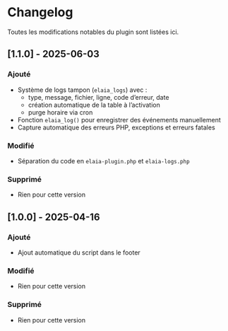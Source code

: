 # Changelog

Toutes les modifications notables du plugin sont listées ici.

## [1.1.0] - 2025-06-03
### Ajouté
- Système de logs tampon (`elaia_logs`) avec :
  - type, message, fichier, ligne, code d’erreur, date
  - création automatique de la table à l’activation
  - purge horaire via cron
- Fonction `elaia_log()` pour enregistrer des événements manuellement
- Capture automatique des erreurs PHP, exceptions et erreurs fatales

### Modifié
- Séparation du code en `elaia-plugin.php` et `elaia-logs.php`

### Supprimé
- Rien pour cette version


## [1.0.0] - 2025-04-16
### Ajouté
- Ajout automatique du script dans le footer

### Modifié
- Rien pour cette version

### Supprimé
- Rien pour cette version
